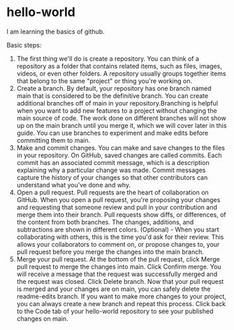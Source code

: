 # hello-world

I am learning the basics of github.

Basic steps:
1. The first thing we'll do is create a repository. You can think of a repository as a folder that contains related items, such as files, images, videos, or even other folders. A repository usually groups together items that belong to the same "project" or thing you're working on.
2. Create a branch. By default, your repository has one branch named main that is considered to be the definitive branch. You can create additional branches off of main in your repository.Branching is helpful when you want to add new features to a project without changing the main source of code. The work done on different branches will not show up on the main branch until you merge it, which we will cover later in this guide. You can use branches to experiment and make edits before committing them to main.
3. Make and commit changes. You can make and save changes to the files in your repository. On GitHub, saved changes are called commits. Each commit has an associated commit message, which is a description explaining why a particular change was made. Commit messages capture the history of your changes so that other contributors can understand what you’ve done and why.
4. Open a pull request. Pull requests are the heart of collaboration on GitHub. When you open a pull request, you're proposing your changes and requesting that someone review and pull in your contribution and merge them into their branch. Pull requests show diffs, or differences, of the content from both branches. The changes, additions, and subtractions are shown in different colors.
(Optional) - When you start collaborating with others, this is the time you'd ask for their review. This allows your collaborators to comment on, or propose changes to, your pull request before you merge the changes into the main branch.
5. Merge your pull request. At the bottom of the pull request, click Merge pull request to merge the changes into main.
Click Confirm merge. You will receive a message that the request was successfully merged and the request was closed.
Click Delete branch. Now that your pull request is merged and your changes are on main, you can safely delete the readme-edits branch. If you want to make more changes to your project, you can always create a new branch and repeat this process.
Click back to the Code tab of your hello-world repository to see your published changes on main.
